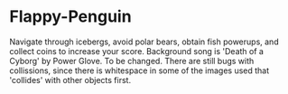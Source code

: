 # Flappy-Penguin

Navigate through icebergs, avoid polar bears, obtain fish powerups, and collect coins to increase your score.
Background song is 'Death of a Cyborg' by Power Glove. To be changed.
There are still bugs with collissions, since there is whitespace in some of the images used that 'collides' with other objects first.
